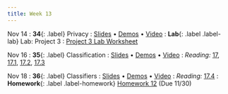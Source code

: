 ```yaml
---
title: Week 13
---
```


Nov 14
: **34**{: .label} Privacy
  : [Slides](#) &#8226; [Demos](#) &#8226; [Video](#)
: **Lab**{: .label .label-lab} Lab: Project 3
  : [Project 3 Lab Worksheet](#)

Nov 16
: **35**{: .label} Classification
  : [Slides](#) &#8226; [Demos](#) &#8226; [Video](#)
: *Reading:* [17](#), [17.1](#), [17.2](#), [17.3](#)

Nov 18
: **36**{: .label} Classifiers
  : [Slides](#) &#8226; [Demos](#) &#8226; [Video](#)
: *Reading:* [17.4](#)
: **Homework**{: .label .label-homework} [Homework 12](#) (Due 11/30)
